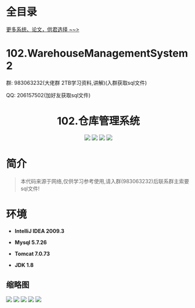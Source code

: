 # 全目录

[更多系统、论文，供君选择 ~~>](https://www.yuque.com/wisebit/blog)

# 102.WarehouseManagementSystem2

<p>群: 983063232(大佬群 2TB学习资料,讲解)(入群获取sql文件)</p>
<p>QQ: 206157502(加好友获取sql文件)</p>

<p><h1 align="center">102.仓库管理系统</h1></p>


<p align="center">
	<img src="https://img.shields.io/badge/jdk-1.8-orange.svg"/>
    <img src="https://img.shields.io/badge/spring-5.x-lightgrey.svg"/>
    <img src="https://img.shields.io/badge/springmvc-3.x-blue.svg"/>
    <img src="https://img.shields.io/badge/mybatis-3.x-yellow.svg"/>
</p>

# 简介


> 本代码来源于网络,仅供学习参考使用,请入群(983063232)后联系群主索要sql文件!



# 环境

- <b>IntelliJ IDEA 2009.3</b>

- <b>Mysql 5.7.26</b>

- <b>Tomcat 7.0.73</b>

- <b>JDK 1.8</b>




## 缩略图

![](https://bitwise.oss-cn-heyuan.aliyuncs.com/2024/9/10/affcd34f-424b-49a1-8963-f6b2d2993377.png)
![](https://bitwise.oss-cn-heyuan.aliyuncs.com/2024/9/10/a5ef6bfb-94ac-47b7-a4a4-33071d1b0bf6.png)
![](https://bitwise.oss-cn-heyuan.aliyuncs.com/2024/9/10/8dcfc0ad-295a-4a9f-bf5f-aec53d22d3ec.png)
![](https://bitwise.oss-cn-heyuan.aliyuncs.com/2024/9/10/21f22d5e-66fe-4cf8-9efa-904625a14703.png)
![](https://bitwise.oss-cn-heyuan.aliyuncs.com/2024/9/10/bd91e828-8edd-43fc-87b1-39498ccbd813.png)


